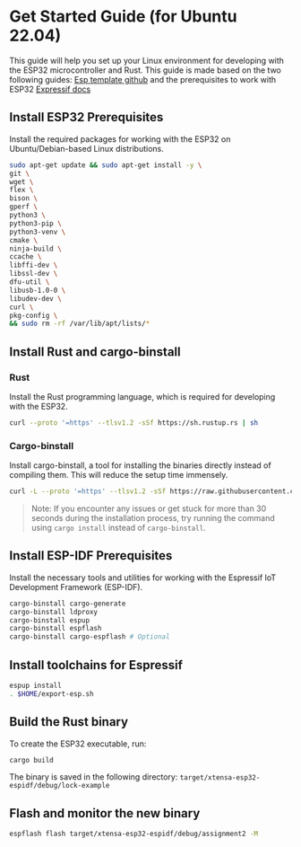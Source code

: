 # Get Started Guide (for Ubuntu 22.04)

This guide will help you set up your Linux environment for developing with the ESP32 microcontroller and Rust. This guide is made based on the two following guides: [Esp template github](https://github.com/esp-rs/esp-idf-template?tab=readme-ov-file#prerequisites) and the prerequisites to work with ESP32 [Expressif docs](https://docs.espressif.com/projects/esp-idf/en/latest/esp32/get-started/linux-macos-setup.html#step-1-install-prerequisites)

## Install ESP32 Prerequisites

Install the required packages for working with the ESP32 on Ubuntu/Debian-based Linux distributions.

```bash
sudo apt-get update && sudo apt-get install -y \
git \
wget \
flex \
bison \
gperf \
python3 \
python3-pip \
python3-venv \
cmake \
ninja-build \
ccache \
libffi-dev \
libssl-dev \
dfu-util \
libusb-1.0-0 \
libudev-dev \
curl \
pkg-config \
&& sudo rm -rf /var/lib/apt/lists/*
```

## Install Rust and cargo-binstall

### Rust

Install the Rust programming language, which is required for developing with the ESP32.

```bash
curl --proto '=https' --tlsv1.2 -sSf https://sh.rustup.rs | sh
```

### Cargo-binstall

Install cargo-binstall, a tool for installing the binaries directly instead of compiling them. This will reduce the setup time immensely.

```bash
curl -L --proto '=https' --tlsv1.2 -sSf https://raw.githubusercontent.com/cargo-bins/cargo-binstall/main/install-from-binstall-release.sh | bash
```

> Note: If you encounter any issues or get stuck for more than 30 seconds during the installation process, try running the command using `cargo install` instead of `cargo-binstall`.

## Install ESP-IDF Prerequisites

Install the necessary tools and utilities for working with the Espressif IoT Development Framework (ESP-IDF).

```bash
cargo-binstall cargo-generate
cargo-binstall ldproxy
cargo-binstall espup
cargo-binstall espflash
cargo-binstall cargo-espflash # Optional
```

## Install toolchains for Espressif

```bash
espup install
. $HOME/export-esp.sh
```

## Build the Rust binary

To create the ESP32 executable, run:

```bash
cargo build
```

The binary is saved in the following directory: `target/xtensa-esp32-espidf/debug/lock-example`

## Flash and monitor the new binary

```bash
espflash flash target/xtensa-esp32-espidf/debug/assignment2 -M
```
